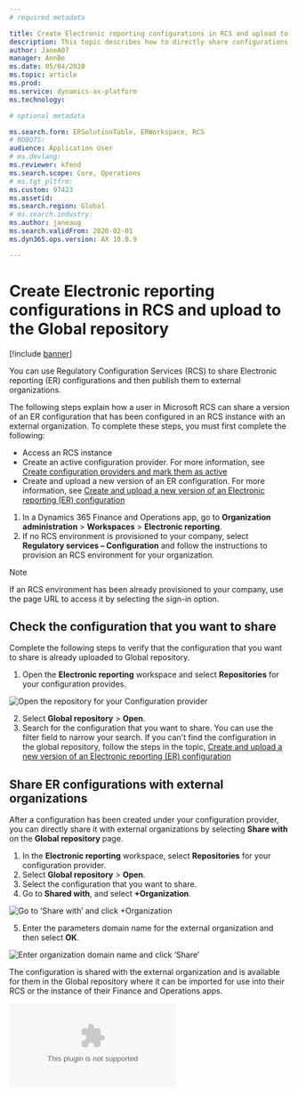 ```yaml
---
# required metadata

title: Create Electronic reporting configurations in RCS and upload to the Global repository
description: This topic describes how to directly share configurations in the RCS/Global repository with external organizations.
author: JaneA07      
manager: AnnBe
ms.date: 05/04/2020
ms.topic: article
ms.prod: 
ms.service: dynamics-ax-platform
ms.technology: 

# optional metadata

ms.search.form: ERSolutionTable, ERWorkspace, RCS
# ROBOTS: 
audience: Application User
# ms.devlang: 
ms.reviewer: kfend
ms.search.scope: Core, Operations
# ms.tgt_pltfrm: 
ms.custom: 97423
ms.assetid: 
ms.search.region: Global
# ms.search.industry: 
ms.author: janeaug
ms.search.validFrom: 2020-02-01
ms.dyn365.ops.version: AX 10.0.9

---
```


# Create Electronic reporting configurations in RCS and upload to the Global repository 

[!include [banner](../includes/banner.md)]

You can use Regulatory Configuration Services (RCS) to share Electronic reporting (ER) configurations and then publish them to external organizations.

The following steps explain how a user in Microsoft RCS can share a version of an ER configuration that has been configured in an RCS instance with an external organization. To complete these steps, you must first complete the following:

- Access an RCS instance
- Create an active configuration provider. For more information, see [Create configuration providers and mark them as active](../../fin-ops-core/dev-itpro/analytics/tasks/er-configuration-provider-mark-it-active-2016-11.md)
- Create and upload a new version of an ER configuration. For more information, see [Create and upload a new version of an Electronic reporting (ER) configuration](rcs-global-repo-upload.md)

1. In a Dynamics 365 Finance and Operations app, go to **Organization administration** > **Workspaces** > **Electronic reporting**.
2. If no RCS environment is provisioned to your company, select **Regulatory services – Configuration** and follow the instructions to provision an RCS environment for your organization.

> [!NOTE]
> If an RCS environment has been already provisioned to your company, use the page URL to access it by selecting the sign-in option.

## Check the configuration that you want to share 
Complete the following steps to verify that the configuration that you want to share is already uploaded to Global repository.

1. Open the **Electronic reporting** workspace and select **Repositories** for your configuration provides. 

![Open the repository for your Configuration provider](https://github.com/MicrosoftDocs/Dynamics-365-Operations/blob/Janeaug_RCSdocs/articles/finance/localizations/media/1_RCS_Repo_for_config_provider.JPG)

2. Select **Global repository** > **Open**.
3. Search for the configuration that you want to share. You can use the filter field to narrow your search.
If you can't find the configuration in the global repository, follow the steps in the topic, [Create and upload a new version of an Electronic reporting (ER) configuration](rcs-global-repo-upload.md)

## Share ER configurations with external organizations

After a configuration has been created under your configuration provider, you can directly share it with external organizations by selecting **Share with** on the **Global repository** page.
1. In the **Electronic reporting** workspace, select **Repositories** for your configuration provider.
2. Select **Global repository** > **Open**. 
3. Select the configuration that you want to share. 
4. Go to **Shared with**, and select **+Organization**.

![Go to ‘Share with’ and click +Organization](https://github.com/MicrosoftDocs/Dynamics-365-Operations/blob/Janeaug_RCSdocs/articles/finance/localizations/media/1_RCS_Repo_for_Share_with_org.JPG)

5. Enter the parameters domain name for the external organization and then select **OK**.

![Enter organization domain name and click ‘Share’](https://github.com/MicrosoftDocs/Dynamics-365-Operations/blob/Janeaug_RCSdocs/articles/finance/localizations/media/1_RCS_Repo_for_Share_with_form.JPG)

The configuration is shared with the external organization and is available for them in the Global repository where it can be imported for use into their RCS or the instance of their Finance and Operations apps.

![Configuration is ‘shared with’](https://github.com/MicrosoftDocs/Dynamics-365-Operations/blob/Janeaug_RCSdocs/articles/finance/localizations/media/1_RCS_Repo_for_Share_with_test.com)


